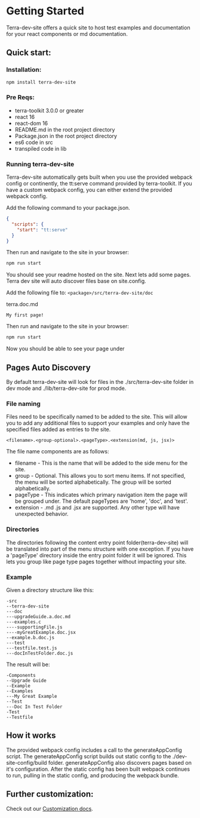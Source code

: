 # Getting Started

Terra-dev-site offers a quick site to host test examples and documentation for your react components or md documentation.

## Quick start:

### Installation:
``` bash
npm install terra-dev-site
```

### Pre Reqs:
* terra-toolkit 3.0.0 or greater
* react 16
* react-dom 16
* README.md in the root project directory
* Package.json in the root project directory
* es6 code in src
* transpiled code in lib

### Running terra-dev-site
Terra-dev-site automatically gets built when you use the provided webpack config or continently, the tt:serve command provided by terra-toolkit. If you have a custom webpack config, you can either extend the provided webpack config.

Add the following command to your package.json.

```json
{
  "scripts": {
    "start": "tt:serve"
  }
}
```

Then run and navigate to the site in your browser:

```bash
npm run start
```

You should see your readme hosted on the site. Next lets add some pages.
Terra dev site will auto discover files base on site.config.

Add the following file to: `<package>/src/terra-dev-site/doc`

terra.doc.md
```
My first page!
```

Then run and navigate to the site in your browser:
```bash
npm run start
```
Now you should be able to see your page under

## Pages Auto Discovery

By default terra-dev-site will look for files in the ./src/terra-dev-site folder in dev mode and ./lib/terra-dev-site for prod mode.

### File naming
Files need to be specifically named to be added to the site. This will allow you to add any additional files to support your examples and only have the specified files added as entries to the site.

```
<filename>.<group-optional>.<pageType>.<extension(md, js, jsx)>
```

The file name components are as follows:
* filename - This is the name that will be added to the side menu for the site.
* group - Optional. This allows you to sort menu items. If not specified, the menu will be sorted alphabetically. The group will be sorted alphabetically.
* pageType - This indicates which primary navigation item the page will be grouped under. The default pageTypes are 'home', 'doc', and 'test'.
* extension - .md .js and .jsx are supported. Any other type will have unexpected behavior.

### Directories
The directories following the content entry point folder(terra-dev-site) will be translated into part of the menu structure with one exception. If you have a 'pageType' directory inside the entry point folder it will be ignored. This lets you group like page type pages together without impacting your site.

### Example
Given a directory structure like this:
```
-src
--terra-dev-site
---doc
---upgradeGuide.a.doc.md
---examples.c
----supportingFile.js
----myGreatExample.doc.jsx
--example.b.doc.js
---test
---testfile.test.js
---docInTestFolder.doc.js
```
The result will be:
```
-Components
--Upgrade Guide
--Example
--Examples
---My Great Example
--Test
---Doc In Test Folder
-Test
--Testfile
```

## How it works

The provided webpack config includes a call to the generateAppConfig script. The generateAppConfig script builds out static config to the ./dev-site-config/build folder. generateAppConfig also discovers pages based on it's configuration. After the static config has been built webpack continues to run, pulling in the static config, and producing the webpack bundle.

## Further customization:

Check out our [Customization docs](http://engineering.cerner.com/terra-dev-site/#/getting-started/terra-dev-site/configuration/site-config).
